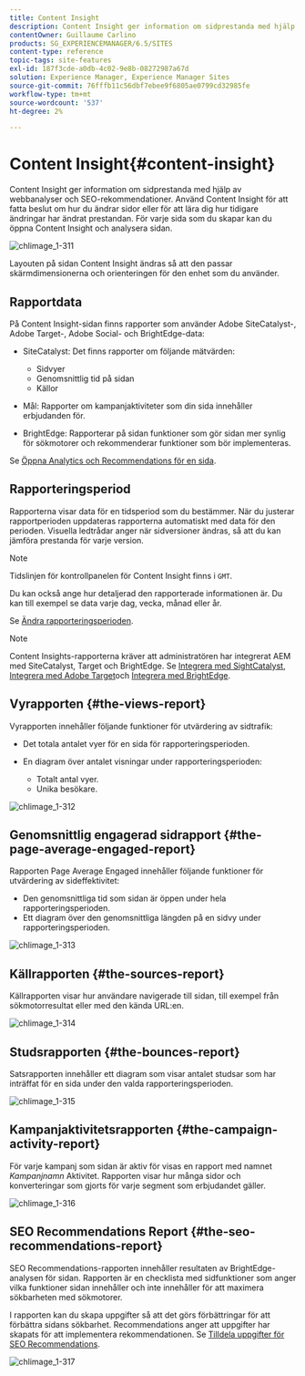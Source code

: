 ```yaml
---
title: Content Insight
description: Content Insight ger information om sidprestanda med hjälp av webbanalys och SEO-rekommendation
contentOwner: Guillaume Carlino
products: SG_EXPERIENCEMANAGER/6.5/SITES
content-type: reference
topic-tags: site-features
exl-id: 187f3cde-a0db-4c02-9e8b-08272987a67d
solution: Experience Manager, Experience Manager Sites
source-git-commit: 76fffb11c56dbf7ebee9f6805ae0799cd32985fe
workflow-type: tm+mt
source-wordcount: '537'
ht-degree: 2%

---
```


# Content Insight{#content-insight}

Content Insight ger information om sidprestanda med hjälp av webbanalyser och SEO-rekommendationer. Använd Content Insight för att fatta beslut om hur du ändrar sidor eller för att lära dig hur tidigare ändringar har ändrat prestandan. För varje sida som du skapar kan du öppna Content Insight och analysera sidan.

![chlimage_1-311](assets/chlimage_1-311.png)

Layouten på sidan Content Insight ändras så att den passar skärmdimensionerna och orienteringen för den enhet som du använder.

## Rapportdata

På Content Insight-sidan finns rapporter som använder Adobe SiteCatalyst-, Adobe Target-, Adobe Social- och BrightEdge-data:

* SiteCatalyst: Det finns rapporter om följande mätvärden:

   * Sidvyer
   * Genomsnittlig tid på sidan
   * Källor

* Mål: Rapporter om kampanjaktiviteter som din sida innehåller erbjudanden för.
* BrightEdge: Rapporterar på sidan funktioner som gör sidan mer synlig för sökmotorer och rekommenderar funktioner som bör implementeras.

Se [Öppna Analytics och Recommendations för en sida](/help/sites-authoring/ci-analyze.md#opening-analytics-and-recommendations-for-a-page).

## Rapporteringsperiod

Rapporterna visar data för en tidsperiod som du bestämmer. När du justerar rapportperioden uppdateras rapporterna automatiskt med data för den perioden. Visuella ledtrådar anger när sidversioner ändras, så att du kan jämföra prestanda för varje version.

>[!NOTE]
>
>Tidslinjen för kontrollpanelen för Content Insight finns i `GMT`.

Du kan också ange hur detaljerad den rapporterade informationen är. Du kan till exempel se data varje dag, vecka, månad eller år.

Se [Ändra rapporteringsperioden](/help/sites-authoring/ci-analyze.md#changing-the-reporting-period).

>[!NOTE]
>
>Content Insights-rapporterna kräver att administratören har integrerat AEM med SiteCatalyst, Target och BrightEdge. Se [Integrera med SightCatalyst](/help/sites-administering/adobeanalytics.md), [Integrera med Adobe Target](/help/sites-administering/target.md)och [Integrera med BrightEdge](/help/sites-administering/brightedge.md).

## Vyrapporten {#the-views-report}

Vyrapporten innehåller följande funktioner för utvärdering av sidtrafik:

* Det totala antalet vyer för en sida för rapporteringsperioden.
* En diagram över antalet visningar under rapporteringsperioden:

   * Totalt antal vyer.
   * Unika besökare.

![chlimage_1-312](assets/chlimage_1-312.png)

## Genomsnittlig engagerad sidrapport {#the-page-average-engaged-report}

Rapporten Page Average Engaged innehåller följande funktioner för utvärdering av sideffektivitet:

* Den genomsnittliga tid som sidan är öppen under hela rapporteringsperioden.
* Ett diagram över den genomsnittliga längden på en sidvy under rapporteringsperioden.

![chlimage_1-313](assets/chlimage_1-313.png)

## Källrapporten {#the-sources-report}

Källrapporten visar hur användare navigerade till sidan, till exempel från sökmotorresultat eller med den kända URL:en.

![chlimage_1-314](assets/chlimage_1-314.png)

## Studsrapporten {#the-bounces-report}

Satsrapporten innehåller ett diagram som visar antalet studsar som har inträffat för en sida under den valda rapporteringsperioden.

![chlimage_1-315](assets/chlimage_1-315.png)

## Kampanjaktivitetsrapporten {#the-campaign-activity-report}

För varje kampanj som sidan är aktiv för visas en rapport med namnet *Kampanjnamn* Aktivitet. Rapporten visar hur många sidor och konverteringar som gjorts för varje segment som erbjudandet gäller.

![chlimage_1-316](assets/chlimage_1-316.png)

## SEO Recommendations Report {#the-seo-recommendations-report}

SEO Recommendations-rapporten innehåller resultaten av BrightEdge-analysen för sidan. Rapporten är en checklista med sidfunktioner som anger vilka funktioner sidan innehåller och inte innehåller för att maximera sökbarheten med sökmotorer.

I rapporten kan du skapa uppgifter så att det görs förbättringar för att förbättra sidans sökbarhet. Recommendations anger att uppgifter har skapats för att implementera rekommendationen. Se [Tilldela uppgifter för SEO Recommendations](/help/sites-authoring/ci-analyze.md#assigning-tasks-for-seo-recommendations).

![chlimage_1-317](assets/chlimage_1-317.png)
